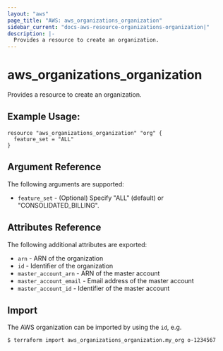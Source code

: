 ```yaml
---
layout: "aws"
page_title: "AWS: aws_organizations_organization"
sidebar_current: "docs-aws-resource-organizations-organization|"
description: |-
  Provides a resource to create an organization.
---
```


# aws_organizations_organization

Provides a resource to create an organization.

## Example Usage:

```hcl
resource "aws_organizations_organization" "org" {
  feature_set = "ALL"
}
```

## Argument Reference

The following arguments are supported:

* `feature_set` - (Optional) Specify "ALL" (default) or "CONSOLIDATED_BILLING".

## Attributes Reference

The following additional attributes are exported:

* `arn` - ARN of the organization
* `id` - Identifier of the organization
* `master_account_arn` - ARN of the master account
* `master_account_email` - Email address of the master account
* `master_account_id` - Identifier of the master account

## Import

The AWS organization can be imported by using the `id`, e.g.

```
$ terraform import aws_organizations_organization.my_org o-1234567
```
